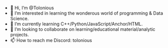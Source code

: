 - 👋 Hi, I’m @Tolonious
- 👀 I’m interested in learning the wonderous world of programming & Data Science. 
- 🌱 I’m currently learning C++/Python/JavaScript/Anchor/HTML.
- 💞️ I’m looking to collaborate on learning/educational material/analytic projects.
- 📫 How to reach me Discord: tolonious

<!---
Tolonious/Tolonious is a ✨ special ✨ repository because its `README.md` (this file) appears on your GitHub profile.
You can click the Preview link to take a look at your changes.
--->
